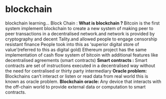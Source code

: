 # blockchain
blockchain learning...
Block Chain :
<strong> What is blockchain ? </strong>
Bitcoin is the first system implement blockchain to create a new system of making peer to peer transactions in a decentralised network.and network is provided by cryptography and decent Tality.and allowed people to engage censorship resistant finance
People took into this as ‘superior digital store of value’(referred to this as digital gold)
Ethereum project has the same implementation of cash flow system of bitcoin with additional features like decentralised agreements (smart contracts)
<strong> Smart contracts : </strong>
Smart contracts are set of instructions executed in a decentralised way without the need for centralised or thirty party intermediary
<strong> Oracle problem: </strong>
Blockchains can’t interact or listen or read data from real world this is known as oracle problem.
<strong> Blockchain oracle: </strong>
Any device that interacts with the off-chain world to provide external data or computation to smart contracts.
